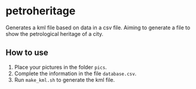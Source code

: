 # petroheritage
Generates a kml file based on data in a csv file. Aiming to generate a file to show the petrological heritage of a city. 

## How to use
1. Place your pictures in the folder ```pics```.
2. Complete the information in the file ```database.csv```.
3. Run ```make_kml.sh``` to generate the kml file.
